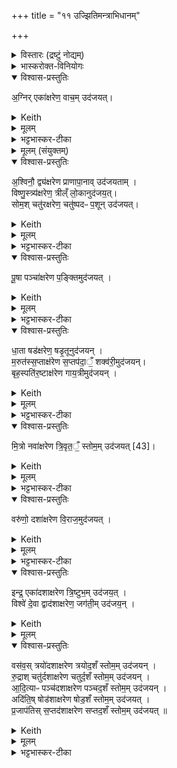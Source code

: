 +++
title = "११ उज्झितिमन्त्राभिधानम्"

+++

<details><summary>विस्तारः (द्रष्टुं नोद्यम्)</summary>

सोमऋषिः  
वाजपेयीय-सप्तदश-उज्झितिमन्त्राभिधानम्
</details>
<details><summary>भास्करोक्त-विनियोगः</summary>

1उज्जितीस्सप्तदश यजमानं वाचयति - अग्निरित्याद्याः ॥ 
</details>
<details open><summary>विश्वास-प्रस्तुतिः</summary>

अ॒ग्निर् एका॑क्षरेण॒ वाच॒म् उद॑जयत्।  
</details>
<details><summary>Keith</summary>

Agni with one syllable won speech; 
</details>
<details><summary>मूलम्</summary>

अ॒ग्निरेका॑क्षरेण॒ वाच॒मुद॑जयत्।  
</details>
<details><summary>भट्टभास्कर-टीका</summary>

एकमक्षरं यस्य तेनैकाक्षरेण छन्दसाग्निर्वाचमुदजयत् उज्जितवान्, तद्वदहमप्येकाक्षरेण वाचमुज्जीयासमिति । सर्वत्रैवमुक्तादीन्यष्ट्यन्तानि द्रष्टव्यानि, सप्तदश छन्दांसि स्तूयन्ते । केचिदाहुः - 'आश्रावयेति चतुरक्षरमस्तु श्रौषडिति चतुरक्षरं यजेति द्व्यक्षरं ये यजामह इति पञ्चाक्षरं द्व्यक्षरो वषट्कार एष वै सप्तदशः प्रजापतिः' इत्यस्यैकाक्षरादारभ्योच्यन्ते, इति । तेषां बहुव्रीहिस्वरो नोपपद्यते । 'ता वा एता उज्जितयो व्याख्यायन्ते । यज्ञस्य सर्वत्वाय । देवतानामनिर्भागाय' । इत्यादि ब्राह्मणम् ॥
</details>
<details><summary>मूलम् (संयुक्तम्)</summary>

अ॒श्विनौ॒ द्व्य॑क्षरेण प्राणापा॒नावुद॑जयता॒व्ँविष्णु॒स्त्र्य॑क्षरेण॒ त्रील्ँ लो॒कानुद॑जय॒त् सोम॒श्चतु॑रक्षरेण॒ चतु॑ष्पदᳶ प॒शूनुद॑जयत्पू॒षा पञ्चा॑क्षरेण प॒ङ्क्तिमुद॑जयद्धा॒ता षड॑क्षरेण॒ षडृ॒तूनुद॑जयन्म॒रुत॑स्स॒प्ताक्ष॑रेण स॒प्तप॑दा॒ँ॒ शक्व॑री॒मुद॑जय॒न्बृह॒स्पति॑र॒ष्टाक्ष॑रेण गाय॒त्रीमुद॑जयन्मि॒त्रो नवा॑क्षरेण त्रि॒वृत॒ँ॒ स्तोम॒मुद॑जयत् [43]वरु॑णो॒ दशा॑क्षरेण वि॒राज॒मुद॑जय॒दिन्द्र॒ एका॑दशाक्षरेण त्रि॒ष्टुभ॒मुद॑जय॒द्विश्वे॑ दे॒वा द्वाद॑शाक्षरेण॒ जग॑ती॒मुद॑जय॒न्वस॑व॒स्त्रयो॑दशाक्षरेण त्रयोद॒शँ स्तोम॒मुद॑जयन् रु॒द्राश्चतु॑र्दशाक्षरेण चतुर्द॒शँ स्तोम॒मुद॑जयन्नादि॒त्याᳶ पञ्च॑दशाक्षरेण पञ्चद॒शँ स्तोम॒मुद॑जय॒न्नदि॑ति॒ष्षोड॑शाक्षरेण षोड॒शँ स्तोम॒मुद॑जयत्प्र॒जाप॑तिस्स॒प्तद॑शाक्षरेण सप्तद॒शँ स्तोम॒मुद॑जयत् ॥ [44] 
</details>
<details open><summary>विश्वास-प्रस्तुतिः</summary>

अ॒श्विनौ॒ द्व्य॑क्षरेण प्राणापा॒नाव् उद॑जयताम् ।  
विष्णु॒स्त्र्य॑क्षरेण॒ त्रील्ँ लो॒कानुद॑जय॒त्।  
सोम॒श् चतु॑रक्षरेण॒ चतु॑ष्पदᳶ प॒शून् उद॑जयत्।  
</details>
<details><summary>Keith</summary>

the Aśvins with two syllables won expiration and inspiration; Visnu with three syllables won the three worlds; Soma with four syllables won four-footed cattle; 
</details>
<details><summary>मूलम्</summary>

अ॒श्विनौ॒ द्व्य॑क्षरेण प्राणापा॒नावुद॑जयताम् ।  
विष्णु॒स्त्र्य॑क्षरेण॒ त्रील्ँ लो॒कानुद॑जय॒त्।  
सोम॒श्चतु॑रक्षरेण॒ चतु॑ष्पदᳶ प॒शूनुद॑जयत्।  
</details>
<details><summary>भट्टभास्कर-टीका</summary>

2-17अश्विनावित्यादयो निगदसिद्धाः । चतुष्पदः चत्वारः पादा येषाम् । 'सङ्ख्यासुपूर्वस्य' इति पादस्य लोपे 'पादः पत्' इति पद्भावः ।  
</details>
<details open><summary>विश्वास-प्रस्तुतिः</summary>

पू॒षा पञ्चा॑क्षरेण प॒ङ्क्तिमुद॑जयत्  ।  
</details>
<details><summary>Keith</summary>

Pusan with five syllables won the Pankti; 
</details>
<details><summary>मूलम्</summary>

पू॒षा पञ्चा॑क्षरेण प॒ङ्क्तिमुद॑जयत्  ।  
</details>
<details><summary>भट्टभास्कर-टीका</summary>

पङ्क्तिः पञ्चपदा । सप्तपदा । 'टाबृचि' इति टाप् ।  
</details>
<details open><summary>विश्वास-प्रस्तुतिः</summary>

धा॒ता षड॑क्षरेण॒ षडृ॒तूनुद॑जयन् ।  
म॒रुत॑स्स॒प्ताक्ष॑रेण स॒प्तप॑दा॒ँ॒ शक्व॑री॒मुद॑जयन्।  
बृह॒स्पति॑र॒ष्टाक्ष॑रेण गाय॒त्रीमुद॑जयन् ।  
</details>
<details><summary>Keith</summary>

Dhatr with six syllables won the six seasons;  
the Maruts with seven syllables won the seven-footed Śakvari;  
Brhaspati with eight syllables won the Gayatri;  
</details>
<details><summary>मूलम्</summary>

धा॒ता षड॑क्षरेण॒ षडृ॒तूनुद॑जयन् ।  
म॒रुत॑स्स॒प्ताक्ष॑रेण स॒प्तप॑दा॒ँ॒ शक्व॑री॒मुद॑जयन्।  
बृह॒स्पति॑र॒ष्टाक्ष॑रेण गाय॒त्रीमुद॑जयन् ।  
</details>
<details><summary>भट्टभास्कर-टीका</summary>

बृहस्पतिर्व्याख्यातः +++(पञ्चमप्रपाठके)+++  ।  

(बृहस्पतिशब्दश्च पारस्करादिः, वनस्पत्यादिश्च । तेन सुडागमः, पूर्वोत्तरपदयोर्युगपत्प्रकृतिस्वरत्वं च ॥)
</details>
<details open><summary>विश्वास-प्रस्तुतिः</summary>

मि॒त्रो नवा॑क्षरेण त्रि॒वृत॒ँ॒ स्तोम॒म् उद॑जयत् [43]।
</details>
<details><summary>Keith</summary>

Mitra with nine syllables won the threefold Stoma [1]; 
</details>
<details><summary>मूलम्</summary>

मि॒त्रो नवा॑क्षरेण त्रि॒वृत॒ँ॒ स्तोम॒मुद॑जयत् [43]।
</details>
<details><summary>भट्टभास्कर-टीका</summary>

त्रिवृतमिति । अवयवेषु अवयविनि च तिस्रो वृत्तयो यस्य इति बहुव्रीहौ त्रिचक्रादित्वादुत्तरपदान्तोदात्तत्वम् । नवस्तोत्रीयस्तोमस्त्रिवृत् ।  
</details>
<details open><summary>विश्वास-प्रस्तुतिः</summary>

वरु॑णो॒ दशा॑क्षरेण वि॒राज॒मुद॑जयत् ।
</details>
<details><summary>Keith</summary>

Varuna with ten syllables won the Viraj; 
</details>
<details><summary>मूलम्</summary>

वरु॑णो॒ दशा॑क्षरेण वि॒राज॒मुद॑जयत् ।
</details>
<details><summary>भट्टभास्कर-टीका</summary>

विराट् दशाक्षरा, अन्नं चोच्यते ।  
</details>
<details open><summary>विश्वास-प्रस्तुतिः</summary>

इन्द्र॒ एका॑दशाक्षरेण त्रि॒ष्टुभ॒म् उद॑जय॒त्  ।  
विश्वे॑ दे॒वा द्वाद॑शाक्षरेण॒ जग॑ती॒म् उद॑जय॒न् ।  
</details>
<details><summary>Keith</summary>

Indra with eleven syllables won the Tristubh; the All-gods with twelve syllables won the Jagati; 
</details>
<details><summary>मूलम्</summary>

इन्द्र॒ एका॑दशाक्षरेण त्रि॒ष्टुभ॒मुद॑जय॒त्  ।  
विश्वे॑ दे॒वा द्वाद॑शाक्षरेण॒ जग॑ती॒मुद॑जय॒न् ।  
</details>
<details open><summary>विश्वास-प्रस्तुतिः</summary>

वस॑व॒स् त्रयो॑दशाक्षरेण त्रयोद॒शँ स्तोम॒म् उद॑जयन् ।  
रु॒द्राश् चतु॑र्दशाक्षरेण चतुर्द॒शँ स्तोम॒म् उद॑जयन् ।  
आ॒दि॒त्याᳶ पञ्च॑दशाक्षरेण पञ्चद॒शँ स्तोम॒म् उद॑जयन् ।  
अदि॑ति॒ष् षोड॑शाक्षरेण षोड॒शँ स्तोम॒म् उद॑जयत् ।  
प्र॒जाप॑तिस् स॒प्तद॑शाक्षरेण सप्तद॒शँ स्तोम॒म् उद॑जयत् ॥   
</details>
<details><summary>Keith</summary>

the Vasus with thirteen syllables won the thirteenfold Stoma; the Rudras with fourteen syllables won the fourteenfold Stoma; the Adityas with fifteen syllables won the fifteenfold Stoma; Aditi with sixteen syllables won the sixteen fold Stoma; Prajapati with seventeen syllables won the seventeenfold Stoma.
</details>
<details><summary>मूलम्</summary>

वस॑व॒स्त्रयो॑दशाक्षरेण त्रयोद॒शँ स्तोम॒मुद॑जयन् ।  
रु॒द्राश्चतु॑र्दशाक्षरेण चतुर्द॒शँ स्तोम॒मुद॑जयन् ।  
आ॒दि॒त्याᳶ पञ्च॑दशाक्षरेण पञ्चद॒शँ स्तोम॒मुद॑जयन् ।  
अदि॑ति॒ष्षोड॑शाक्षरेण षोड॒शँ स्तोम॒मुद॑जयत् ।  
प्र॒जाप॑तिस्स॒प्तद॑शाक्षरेण सप्तद॒शँ स्तोम॒मुद॑जयत् ॥   

</details>
<details><summary>भट्टभास्कर-टीका</summary>

त्रयोदश स्तोमा यथासम्भवं द्रष्टव्याः ।  
यथा द्वाभ्यां पञ्चकाभ्याम् एकेन च त्रिकेण त्रयोदशेत्यादि ।  
तत्र त्रयोदश स्तोत्रीयाः परिमाणम् अस्येति । 'स्तोमे डविधिः पञ्चदशाद्यर्थम्' इति डः । एवं सर्वत्र ।  
त्रयोदश-षोडशानां चास्तित्वे इदम् एव प्रमाणम् ॥

इति सप्तमे एकादशोनुवाकः ॥  
</details>
